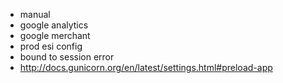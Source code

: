 - manual
- google analytics
- google merchant
- prod esi config
- bound to session error
- http://docs.gunicorn.org/en/latest/settings.html#preload-app



